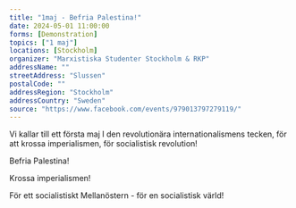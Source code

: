 ```yaml
---
title: "1maj - Befria Palestina!"
date: 2024-05-01 11:00:00
forms: [Demonstration]
topics: ["1 maj"]
locations: [Stockholm]
organizer: "Marxistiska Studenter Stockholm & RKP"
addressName: ""
streetAddress: "Slussen"
postalCode: ""
addressRegion: "Stockholm"
addressCountry: "Sweden"
source: "https://www.facebook.com/events/979013797279119/"
---
```

Vi kallar till ett första maj I den revolutionära internationalismens tecken, för att krossa imperialismen, för socialistisk revolution!

Befria Palestina!

Krossa imperialismen!

För ett socialistiskt Mellanöstern - för en socialistisk värld!